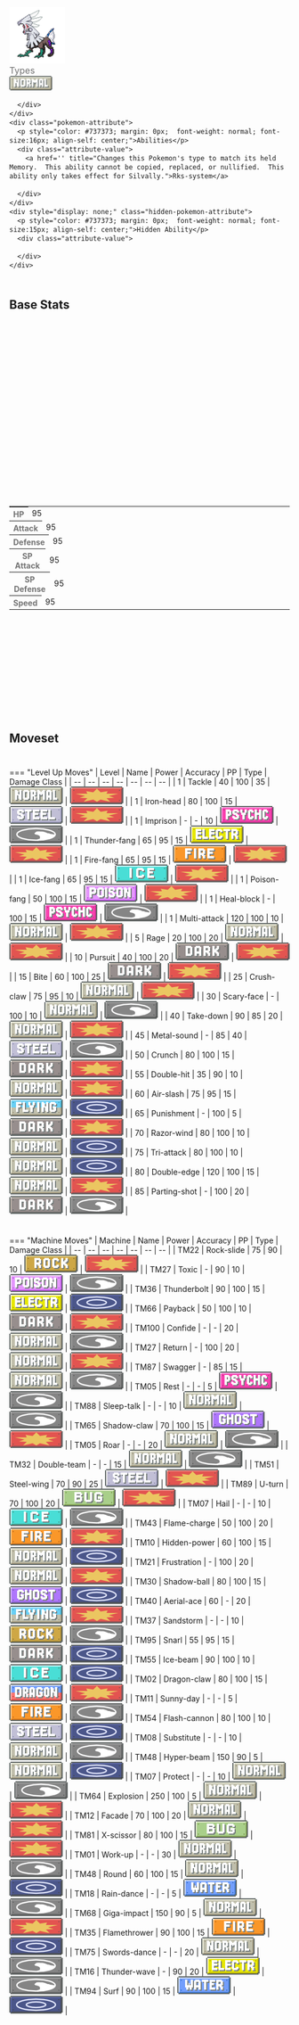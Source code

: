 <div class="pokemon-attribute-container">
  <img src="../../img/pokemon/silvally.png" width="100"/>

  <div style="display: grid; grid-template-rows: 1fr 1fr 1fr; row-gap: 0.5rem;">
    <div class="pokemon-attribute">
      <p style="color: #737373; margin: 0px; font-weight: normal; font-size: 16px; align-self: center;">Types</p>
      <div class="attribute-value" style="column-gap: 0.5rem;">
        <img src='../../img/types/normal.png' style='width: 77px; height: 26px;'/>
        
      </div>
    </div>
    <div class="pokemon-attribute">
      <p style="color: #737373; margin: 0px;  font-weight: normal; font-size:16px; align-self: center;">Abilities</p>
      <div class="attribute-value">
        <a href='' title="Changes this Pokemon's type to match its held Memory.  This ability cannot be copied, replaced, or nullified.  This ability only takes effect for Silvally.">Rks-system</a>
        
      </div>
    </div>
    <div style="display: none;" class="hidden-pokemon-attribute">
      <p style="color: #737373; margin: 0px;  font-weight: normal; font-size:15px; align-self: center;">Hidden Ability</p>
      <div class="attribute-value">
        
      </div>
    </div>
  </div>
</div>

## Base Stats
<table style="width: 100%">
  <tbody style="width: 100%;">
    <tr style="display: flex; align-items: center;">
      <th style="color: #737373;" >HP</th>
      <td style="border-top: none; width: 70px">95</td>
      <td style="width: 100%; min-width: 450px; border-top: none;">
        <div style="width: 37%;" class="ranking-bar rank-4">
        </div>
      </td>
    </tr>
    <tr style="display: flex; align-items: center;">
      <th style="color: #737373;">Attack</th>
      <td style="border-top: none; width: 70px">95</td>
      <td style="width: 100%; min-width: 450px; border-top: none;">
        <div style="width: 37%;" class="ranking-bar rank-4">
        </div>
      </td>
    </tr>
    <tr style="display: flex; align-items: center;">
      <th style="color: #737373;">Defense</th>
      <td style="border-top: none; width: 70px">95</td>
      <td style="width: 100%; min-width: 450px; border-top: none;">
        <div style="width: 37%;" class="ranking-bar rank-4">
        </div>
      </td>
    </tr>
    <tr style="display: flex; align-items: center;">
      <th style="color: #737373;">SP Attack</th>
      <td style="border-top: none; width: 70px">95</td>
      <td style="width: 100%; min-width: 450px; border-top: none;">
        <div style="width: 37%;" class="ranking-bar rank-4">
        </div>
      </td>
    </tr>
    <tr style="display: flex; align-items: center;">
      <th style="color: #737373;">SP Defense</th>
      <td style="border-top: none; width: 70px">95</td>
      <td style="width: 100%; min-width: 450px; border-top: none;">
        <div style="width: 37%;" class="ranking-bar rank-4">
        </div>
      </td>
    </tr>
    <tr style="display: flex; align-items: center;">
      <th style="color: #737373;">Speed</th>
      <td style="border-top: none; width: 70px">95</td>
      <td style="width: 100%; min-width: 450px; border-top: none;">
        <div style="width: 37%;" class="ranking-bar rank-4">
        </div>
      </td>
    </tr>
  </tbody>
</table>





## Moveset

=== "Level Up Moves"
    | Level | Name | Power | Accuracy | PP | Type | Damage Class |
        | -- | -- | -- | -- | -- | -- | -- |
        	| 1 | Tackle | 40 | 100 | 35 | ![normal](../img/types/normal.png) | ![physical](../img/types/physical.png) |
	| 1 | Iron-head | 80 | 100 | 15 | ![steel](../img/types/steel.png) | ![physical](../img/types/physical.png) |
	| 1 | Imprison | - | - | 10 | ![psychic](../img/types/psychic.png) | ![status](../img/types/status.png) |
	| 1 | Thunder-fang | 65 | 95 | 15 | ![electric](../img/types/electric.png) | ![physical](../img/types/physical.png) |
	| 1 | Fire-fang | 65 | 95 | 15 | ![fire](../img/types/fire.png) | ![physical](../img/types/physical.png) |
	| 1 | Ice-fang | 65 | 95 | 15 | ![ice](../img/types/ice.png) | ![physical](../img/types/physical.png) |
	| 1 | Poison-fang | 50 | 100 | 15 | ![poison](../img/types/poison.png) | ![physical](../img/types/physical.png) |
	| 1 | Heal-block | - | 100 | 15 | ![psychic](../img/types/psychic.png) | ![status](../img/types/status.png) |
	| 1 | Multi-attack | 120 | 100 | 10 | ![normal](../img/types/normal.png) | ![physical](../img/types/physical.png) |
	| 5 | Rage | 20 | 100 | 20 | ![normal](../img/types/normal.png) | ![physical](../img/types/physical.png) |
	| 10 | Pursuit | 40 | 100 | 20 | ![dark](../img/types/dark.png) | ![physical](../img/types/physical.png) |
	| 15 | Bite | 60 | 100 | 25 | ![dark](../img/types/dark.png) | ![physical](../img/types/physical.png) |
	| 25 | Crush-claw | 75 | 95 | 10 | ![normal](../img/types/normal.png) | ![physical](../img/types/physical.png) |
	| 30 | Scary-face | - | 100 | 10 | ![normal](../img/types/normal.png) | ![status](../img/types/status.png) |
	| 40 | Take-down | 90 | 85 | 20 | ![normal](../img/types/normal.png) | ![physical](../img/types/physical.png) |
	| 45 | Metal-sound | - | 85 | 40 | ![steel](../img/types/steel.png) | ![status](../img/types/status.png) |
	| 50 | Crunch | 80 | 100 | 15 | ![dark](../img/types/dark.png) | ![physical](../img/types/physical.png) |
	| 55 | Double-hit | 35 | 90 | 10 | ![normal](../img/types/normal.png) | ![physical](../img/types/physical.png) |
	| 60 | Air-slash | 75 | 95 | 15 | ![flying](../img/types/flying.png) | ![special](../img/types/special.png) |
	| 65 | Punishment | - | 100 | 5 | ![dark](../img/types/dark.png) | ![physical](../img/types/physical.png) |
	| 70 | Razor-wind | 80 | 100 | 10 | ![normal](../img/types/normal.png) | ![special](../img/types/special.png) |
	| 75 | Tri-attack | 80 | 100 | 10 | ![normal](../img/types/normal.png) | ![special](../img/types/special.png) |
	| 80 | Double-edge | 120 | 100 | 15 | ![normal](../img/types/normal.png) | ![physical](../img/types/physical.png) |
	| 85 | Parting-shot | - | 100 | 20 | ![dark](../img/types/dark.png) | ![status](../img/types/status.png) |

        

=== "Machine Moves"
    | Machine | Name | Power | Accuracy | PP | Type | Damage Class |
        | -- | -- | -- | -- | -- | -- | -- |
        	| TM22 | Rock-slide | 75 | 90 | 10 | ![rock](../img/types/rock.png) | ![physical](../img/types/physical.png) |
	| TM27 | Toxic | - | 90 | 10 | ![poison](../img/types/poison.png) | ![status](../img/types/status.png) |
	| TM36 | Thunderbolt | 90 | 100 | 15 | ![electric](../img/types/electric.png) | ![special](../img/types/special.png) |
	| TM66 | Payback | 50 | 100 | 10 | ![dark](../img/types/dark.png) | ![physical](../img/types/physical.png) |
	| TM100 | Confide | - | - | 20 | ![normal](../img/types/normal.png) | ![status](../img/types/status.png) |
	| TM27 | Return | - | 100 | 20 | ![normal](../img/types/normal.png) | ![physical](../img/types/physical.png) |
	| TM87 | Swagger | - | 85 | 15 | ![normal](../img/types/normal.png) | ![status](../img/types/status.png) |
	| TM05 | Rest | - | - | 5 | ![psychic](../img/types/psychic.png) | ![status](../img/types/status.png) |
	| TM88 | Sleep-talk | - | - | 10 | ![normal](../img/types/normal.png) | ![status](../img/types/status.png) |
	| TM65 | Shadow-claw | 70 | 100 | 15 | ![ghost](../img/types/ghost.png) | ![physical](../img/types/physical.png) |
	| TM05 | Roar | - | - | 20 | ![normal](../img/types/normal.png) | ![status](../img/types/status.png) |
	| TM32 | Double-team | - | - | 15 | ![normal](../img/types/normal.png) | ![status](../img/types/status.png) |
	| TM51 | Steel-wing | 70 | 90 | 25 | ![steel](../img/types/steel.png) | ![physical](../img/types/physical.png) |
	| TM89 | U-turn | 70 | 100 | 20 | ![bug](../img/types/bug.png) | ![physical](../img/types/physical.png) |
	| TM07 | Hail | - | - | 10 | ![ice](../img/types/ice.png) | ![status](../img/types/status.png) |
	| TM43 | Flame-charge | 50 | 100 | 20 | ![fire](../img/types/fire.png) | ![physical](../img/types/physical.png) |
	| TM10 | Hidden-power | 60 | 100 | 15 | ![normal](../img/types/normal.png) | ![special](../img/types/special.png) |
	| TM21 | Frustration | - | 100 | 20 | ![normal](../img/types/normal.png) | ![physical](../img/types/physical.png) |
	| TM30 | Shadow-ball | 80 | 100 | 15 | ![ghost](../img/types/ghost.png) | ![special](../img/types/special.png) |
	| TM40 | Aerial-ace | 60 | - | 20 | ![flying](../img/types/flying.png) | ![physical](../img/types/physical.png) |
	| TM37 | Sandstorm | - | - | 10 | ![rock](../img/types/rock.png) | ![status](../img/types/status.png) |
	| TM95 | Snarl | 55 | 95 | 15 | ![dark](../img/types/dark.png) | ![special](../img/types/special.png) |
	| TM55 | Ice-beam | 90 | 100 | 10 | ![ice](../img/types/ice.png) | ![special](../img/types/special.png) |
	| TM02 | Dragon-claw | 80 | 100 | 15 | ![dragon](../img/types/dragon.png) | ![physical](../img/types/physical.png) |
	| TM11 | Sunny-day | - | - | 5 | ![fire](../img/types/fire.png) | ![status](../img/types/status.png) |
	| TM54 | Flash-cannon | 80 | 100 | 10 | ![steel](../img/types/steel.png) | ![special](../img/types/special.png) |
	| TM08 | Substitute | - | - | 10 | ![normal](../img/types/normal.png) | ![status](../img/types/status.png) |
	| TM48 | Hyper-beam | 150 | 90 | 5 | ![normal](../img/types/normal.png) | ![special](../img/types/special.png) |
	| TM07 | Protect | - | - | 10 | ![normal](../img/types/normal.png) | ![status](../img/types/status.png) |
	| TM64 | Explosion | 250 | 100 | 5 | ![normal](../img/types/normal.png) | ![physical](../img/types/physical.png) |
	| TM12 | Facade | 70 | 100 | 20 | ![normal](../img/types/normal.png) | ![physical](../img/types/physical.png) |
	| TM81 | X-scissor | 80 | 100 | 15 | ![bug](../img/types/bug.png) | ![physical](../img/types/physical.png) |
	| TM01 | Work-up | - | - | 30 | ![normal](../img/types/normal.png) | ![status](../img/types/status.png) |
	| TM48 | Round | 60 | 100 | 15 | ![normal](../img/types/normal.png) | ![special](../img/types/special.png) |
	| TM18 | Rain-dance | - | - | 5 | ![water](../img/types/water.png) | ![status](../img/types/status.png) |
	| TM68 | Giga-impact | 150 | 90 | 5 | ![normal](../img/types/normal.png) | ![physical](../img/types/physical.png) |
	| TM35 | Flamethrower | 90 | 100 | 15 | ![fire](../img/types/fire.png) | ![special](../img/types/special.png) |
	| TM75 | Swords-dance | - | - | 20 | ![normal](../img/types/normal.png) | ![status](../img/types/status.png) |
	| TM16 | Thunder-wave | - | 90 | 20 | ![electric](../img/types/electric.png) | ![status](../img/types/status.png) |
	| TM94 | Surf | 90 | 100 | 15 | ![water](../img/types/water.png) | ![special](../img/types/special.png) |

        
